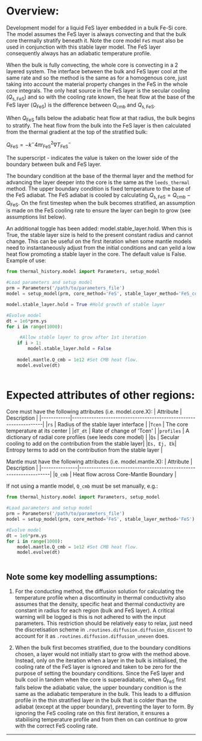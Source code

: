 # Overview:

Development model for a liquid FeS layer embedded in a bulk Fe-Si core. The model assumes the FeS layer is always convecting and that the bulk core thermally stratify beneath it. Note the core model `FeS` must also be used in conjunction with this stable layer model. The FeS layer consequently always has an adiabatic temperature profile.

When the bulk is fully convecting, the whole core is convecting in a 2 layered system. The interface between the bulk and FeS layer cool at the same rate and so the method is the same as for a homogenous core, just taking into account the material property changes in the FeS in the whole core integrals. The only heat source in the FeS layer is the secular cooling ($Q_\mathrm{s, FeS}$) and so with the cooling rate known, the heat flow at the base of the FeS layer ($Q_\mathrm{FeS}$) is the difference between $Q_\mathrm{cmb}$ and $Q_\mathrm{s, FeS}$.

When $Q_\mathrm{FeS}$ falls below the adiabatic heat flow at that radius, the bulk begins to stratify. The heat flow from the bulk into the FeS layer is then calculated from the thermal gradient at the top of the stratified bulk:

$Q_\mathrm{FeS} = -k^- 4\pi r_\mathrm{FeS}^2 \nabla T_\mathrm{FeS}^-$

The superscript - indicates the value is taken on the lower side of the boundary between bulk and FeS layer.

The boundary condition at the base of the thermal layer and the method for advancing the layer deeper into the core is the same as the `leeds_thermal` method. The upper boundary condition is fixed temperature to the base of the FeS adiabat. The FeS adiabat is cooled by calculating $Q_\mathrm{s, FeS} = Q_\mathrm{cmb} - Q_\mathrm{FeS}$. On the first timestep when the bulk becomes stratified, an assumption is made on the FeS cooling rate to ensure the layer can begin to grow (see assumptions list below).

An additional toggle has been added: model.stable_layer.hold. When this is True, the stable layer size is held to the present constant radius and cannot change. This can be useful on the first iteration when some mantle models need to instantaneously adjust from the initial conditions and can yeild a low heat flow promoting a stable layer in the core. The default value is False. Example of use:

```python
from thermal_history.model import Parameters, setup_model

#Load parameters and setup model
prm = Parameters('/path/to/parameters_file')
model = setup_model(prm, core_method='FeS', stable_layer_method='FeS_convecting')

model.stable_layer.hold = True #Hold growth of stable layer

#Evolve model
dt = 1e6*prm.ys
for i in range(1000):

     #Allow stable layer to grow after 1st iteration
    if i > 1:
        model.stable_layer.hold = False
        
    model.mantle.Q_cmb = 1e12 #Set CMB heat flow.
    model.evolve(dt)
    
```


# Expected attributes of other regions:

Core must have the following attributes (i.e. model.core.X):
| Attribute  |  Description                                                     |
|------------|------------------------------------------------------------------|
|`rs`        |  Radius of the stable layer interface                            |
|`Tcen`      |  The core temperature at its center                              |
|`dT_dt`     |  Rate of change of 'Tcen'                                        |
|`profiles`  |  A dictionary of radial core profiles (see leeds core model)     |
|`Qs`        |  Secular cooling to add on the contribution from the stable layer|
|`Es, Ej, Ek`|  Entropy terms to add on the contribution from the stable layer  |

Mantle must have the following attributes (i.e. model.mantle.X):
| Attribute     |            Description                                           |
|---------------|------------------------------------------------------------------|
|`Q_cmb`        |  Heat flow across Core-Mantle Boundary                           |

If not using a mantle model, `Q_cmb` must be set manually, e.g.:

```python
from thermal_history.model import Parameters, setup_model

#Load parameters and setup model
prm = Parameters('/path/to/parameters_file')
model = setup_model(prm, core_method='FeS', stable_layer_method='FeS')

#Evolve model
dt = 1e6*prm.ys
for i in range(1000):
    model.mantle.Q_cmb = 1e12 #Set CMB heat flow.
    model.evolve(dt)
    
```


## Note some key modelling assumptions:
1. For the conducting method, the diffusion solution for calculating the temperature profile when a discontinuity in thermal conductivity also assumes that the density, specific heat and thermal conductivity are constant in radius for each region (bulk and FeS layer). A critical warning will be logged is this is not adhered to with the input parameters. This restriction should be relatively easy to relax, just need the discretisation scheme in `.routines.diffusion.diffusion_discont` to account for it as `.routines.diffusion.diffusion_uneven` does.

2. When the bulk first becomes stratified, due to the boundary conditions chosen, a layer would not initially start to grow with the method above. Instead, only on the iteration when a layer in the bulk is initialised, the cooling rate of the FeS layer is ignored and taken to be zero for the purpose of setting the boundary conditions. Since the FeS layer and bulk cool in tandem when the core is superadiabatic, when $Q_\mathrm{FeS}$ first falls below the adiabatic value, the upper boundary condition is the same as the adiabatic temperature in the bulk. This leads to a diffusion profile in the thin stratified layer in the bulk that is colder than the adiabat (except at the upper boundary), preventing the layer to form. By ignoring the FeS cooling rate on this first iteration, it ensures a stabilising temperature profile and from then on can continue to grow with the correct FeS cooling rate.
---